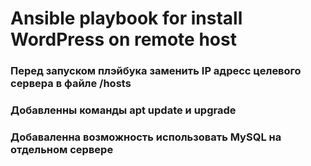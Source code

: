 # Ansible playbook for install WordPress on remote host
### Перед запуском плэйбука заменить IP адресс целевого сервера в файле /hosts
### Добавленны команды apt update и upgrade
### Добаваленна возможность использовать MySQL на отдельном сервере
